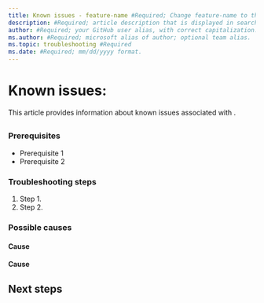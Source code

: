 ```yaml
---
title: Known issues - feature-name #Required; Change feature-name to the name of the feature or service that the known issues relate to.
description: #Required; article description that is displayed in search results. Include the complete message that the customer sees.
author: #Required; your GitHub user alias, with correct capitalization.
ms.author: #Required; microsoft alias of author; optional team alias.
ms.topic: troubleshooting #Required
ms.date: #Required; mm/dd/yyyy format.
---
```


<!---Recommended: Remove all the comments in this template before you
sign-off or merge to master.--->

<!--- Known issues articles help inform customers of issues that they may encounter that are currently being worked on or planned to be fixed in the near future. Known issues added to the article should be removed when the issue has been resolved. If the issue is never going to be resolved, it should be documented in a conceptual or how-to article as expected behavior.
--->

# Known issues: <feature name>
<!---Required--->

This article provides information about known issues associated with <feature-name>.

## <Issue title>
<!---Required:
Each known issue should be in its own section. Provide a title for the section that enables the customer to easily identify the issue that they are experiencing.
--->

### Prerequisites
<!---Optional:
If there are steps that the customer should complete or tools that need to be downloaded before continuing through the troubleshooting guidance, they should be described in this section.
--->

- Prerequisite 1
- Prerequisite 2

### Troubleshooting steps
<!---Optional:
Not all known issues will be correctable, but if so, add this section decribing the steps to take to correct the issue.
--->

1. Step 1.
2. Step 2.

### Possible causes
<!---Required:
List known possible causes of the issue.
--->

#### Cause #
<!---Optional:
Most common cause.
--->
#### Cause #
<!---Optional:
Next most common cause.
--->

## Next steps

<!--- Optional:
Include this section if there are 1 -3 concrete, highly relevant next steps the user should take. Delete if there are no next steps. This is not a place for a list of links. If you include links to next steps, make sure to include text to explain why the next steps are relevant or important. --->